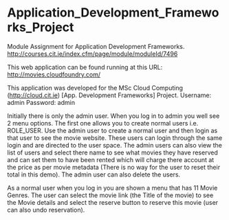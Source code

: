 Application_Development_Frameworks_Project
==========================================

Module Assignment for Application Development Frameworks. http://courses.cit.ie/index.cfm/page/module/moduleId/7496

This web application can be found running at this URL:
http://movies.cloudfoundry.com/

This application was developed for the MSc Cloud Computing (http://cloud.cit.ie) [App. Development Frameworks] Project.
Username: admin
Password: admin

Initially there is only the admin user. When you log in to admin you well see 2 menu options. The first one allows 
you to create normal users i.e. ROLE_USER. Use the admin user to create a normal user and then login as that user 
to see the movie website. These users can login through the same login and are directed to the user space. 
The admin users can also view the list of users and select there name to see what movies they have reserved and 
can set them to have been rented which will charge there account at the price as per movie metadata (There is no way 
for the user to reset their total in this demo). The admin user can also delete the users.

As a normal user when you log in you are shown a menu that has 11 Movie Genres. The user can select the movie link 
(the Title of the movie) to see the Movie details and select the reserve button to reserve this movie (user can also 
undo reservation).
